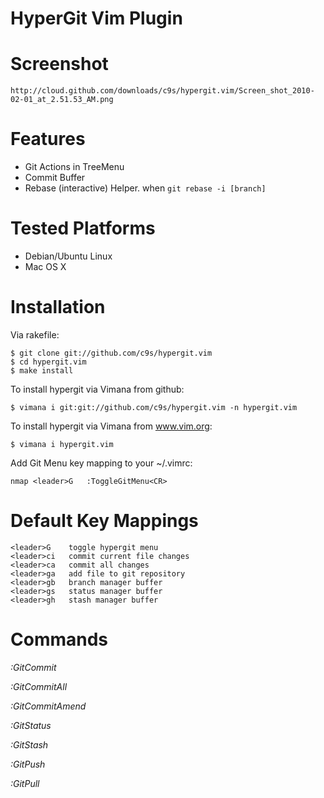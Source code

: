 
HyperGit Vim Plugin
===================

Screenshot
===========

    http://cloud.github.com/downloads/c9s/hypergit.vim/Screen_shot_2010-02-01_at_2.51.53_AM.png

Features
========

* Git Actions in TreeMenu 
* Commit Buffer
* Rebase (interactive) Helper. when `git rebase -i [branch]`

Tested Platforms
================

* Debian/Ubuntu Linux
* Mac OS X

Installation
============
Via rakefile:

    $ git clone git://github.com/c9s/hypergit.vim
    $ cd hypergit.vim
    $ make install

To install hypergit via Vimana from github:

    $ vimana i git:git://github.com/c9s/hypergit.vim -n hypergit.vim

To install hypergit via Vimana from www.vim.org:

    $ vimana i hypergit.vim

Add Git Menu key mapping to your ~/.vimrc:

    nmap <leader>G   :ToggleGitMenu<CR>

Default Key Mappings
============

    <leader>G    toggle hypergit menu
    <leader>ci   commit current file changes
    <leader>ca   commit all changes
    <leader>ga   add file to git repository
    <leader>gb   branch manager buffer
    <leader>gs   status manager buffer
    <leader>gh   stash manager buffer

Commands
========

*:GitCommit*

*:GitCommitAll*

*:GitCommitAmend*

*:GitStatus*

*:GitStash*

*:GitPush*

*:GitPull*

